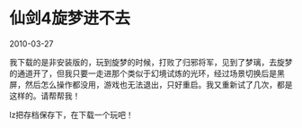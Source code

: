 # 仙剑4旋梦进不去
2010-03-27


我下载的是非安装版的，玩到旋梦的时候，打败了归邪将军，见到了梦璃，去旋梦的通道开了，但我只要一走进那个类似于幻境试炼的光环，经过场景切换后是黑屏，然后怎么操作都没用，游戏也无法退出，只好重启。我又重新试了几次，都是这样的。请帮帮我！


lz把存档保存下，在下载一个玩吧！
